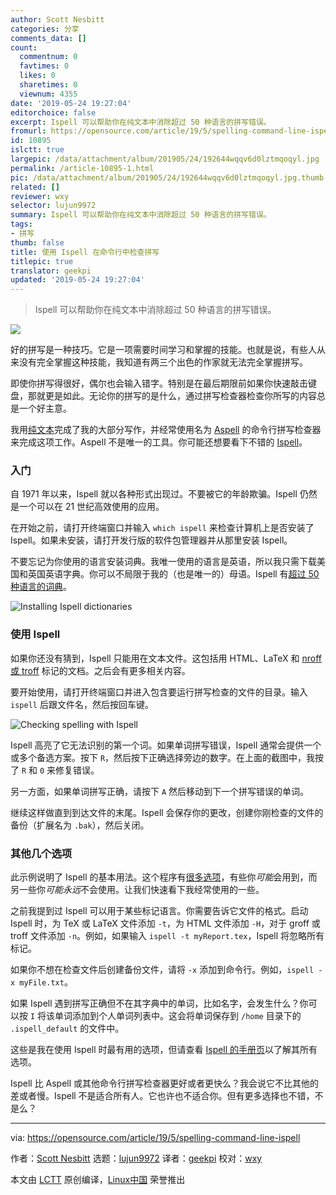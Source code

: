 ```yaml
---
author: Scott Nesbitt
categories: 分享
comments_data: []
count:
  commentnum: 0
  favtimes: 0
  likes: 0
  sharetimes: 0
  viewnum: 4355
date: '2019-05-24 19:27:04'
editorchoice: false
excerpt: Ispell 可以帮助你在纯文本中消除超过 50 种语言的拼写错误。
fromurl: https://opensource.com/article/19/5/spelling-command-line-ispell
id: 10895
islctt: true
largepic: /data/attachment/album/201905/24/192644wqqv6d0lztmqoqyl.jpg
permalink: /article-10895-1.html
pic: /data/attachment/album/201905/24/192644wqqv6d0lztmqoqyl.jpg.thumb.jpg
related: []
reviewer: wxy
selector: lujun9972
summary: Ispell 可以帮助你在纯文本中消除超过 50 种语言的拼写错误。
tags:
- 拼写
thumb: false
title: 使用 Ispell 在命令行中检查拼写
titlepic: true
translator: geekpi
updated: '2019-05-24 19:27:04'
---
```



> 
> Ispell 可以帮助你在纯文本中消除超过 50 种语言的拼写错误。
> 
> 
> 


![](/data/attachment/album/201905/24/192644wqqv6d0lztmqoqyl.jpg)


好的拼写是一种技巧。它是一项需要时间学习和掌握的技能。也就是说，有些人从来没有完全掌握这种技能，我知道有两三个出色的作家就无法完全掌握拼写。


即使你拼写得很好，偶尔也会输入错字。特别是在最后期限前如果你快速敲击键盘，那就更是如此。无论你的拼写的是什么，通过拼写检查器检查你所写的内容总是一个好主意。


我用[纯文本](https://plaintextproject.online)完成了我的大部分写作，并经常使用名为 [Aspell](https://opensource.com/article/18/2/how-check-spelling-linux-command-line-aspell) 的命令行拼写检查器来完成这项工作。Aspell 不是唯一的工具。你可能还想要看下不错的 [Ispell](https://www.cs.hmc.edu/%7Egeoff/ispell.html)。


### 入门


自 1971 年以来，Ispell 就以各种形式出现过。不要被它的年龄欺骗。Ispell 仍然是一个可以在 21 世纪高效使用的应用。


在开始之前，请打开终端窗口并输入 `which ispell` 来检查计算机上是否安装了 Ispell。如果未安装，请打开发行版的软件包管理器并从那里安装 Ispell。


不要忘记为你使用的语言安装词典。我唯一使用的语言是英语，所以我只需下载美国和英国英语字典。你可以不局限于我的（也是唯一的）母语。Ispell 有[超过 50 种语言的词典](https://www.cs.hmc.edu/%7Egeoff/ispell-dictionaries.html)。


![Installing Ispell dictionaries](/data/attachment/album/201905/24/192706zznjmeyv1yyg42qn.png "Installing Ispell dictionaries")


### 使用 Ispell


如果你还没有猜到，Ispell 只能用在文本文件。这包括用 HTML、LaTeX 和 [nroff 或 troff](https://opensource.com/article/18/2/how-format-academic-papers-linux-groff-me) 标记的文档。之后会有更多相关内容。


要开始使用，请打开终端窗口并进入包含要运行拼写检查的文件的目录。输入 `ispell` 后跟文件名，然后按回车键。


![Checking spelling with Ispell](/data/attachment/album/201905/24/192707pkc089bjj0mjcabk.png "Checking spelling with Ispell")


Ispell 高亮了它无法识别的第一个词。如果单词拼写错误，Ispell 通常会提供一个或多个备选方案。按下 `R`，然后按下正确选择旁边的数字。在上面的截图中，我按了 `R` 和 `0` 来修复错误。


另一方面，如果单词拼写正确，请按下 `A` 然后移动到下一个拼写错误的单词。


继续这样做直到到达文件的末尾。Ispell 会保存你的更改，创建你刚检查的文件的备份（扩展名为 `.bak`），然后关闭。


### 其他几个选项


此示例说明了 Ispell 的基本用法。这个程序有[很多选项](https://www.cs.hmc.edu/%7Egeoff/ispell-man.html)，有些你*可能*会用到，而另一些你*可能永远*不会使用。让我们快速看下我经常使用的一些。


之前我提到过 Ispell 可以用于某些标记语言。你需要告诉它文件的格式。启动 Ispell 时，为 TeX 或 LaTeX 文件添加 `-t`，为 HTML 文件添加 `-H`，对于 groff 或 troff 文件添加 `-n`。例如，如果输入 `ispell -t myReport.tex`，Ispell 将忽略所有标记。


如果你不想在检查文件后创建备份文件，请将 `-x` 添加到命令行。例如，`ispell -x myFile.txt`。


如果 Ispell 遇到拼写正确但不在其字典中的单词，比如名字，会发生什么？你可以按 `I` 将该单词添加到个人单词列表中。这会将单词保存到 `/home` 目录下的 `.ispell_default` 的文件中。


这些是我在使用 Ispell 时最有用的选项，但请查看 [Ispell 的手册页](https://www.cs.hmc.edu/%7Egeoff/ispell-man.html)以了解其所有选项。


Ispell 比 Aspell 或其他命令行拼写检查器更好或者更快么？我会说它不比其他的差或者慢。Ispell 不是适合所有人。它也许也不适合你。但有更多选择也不错，不是么？




---


via: <https://opensource.com/article/19/5/spelling-command-line-ispell>


作者：[Scott Nesbitt](https://opensource.com/users/scottnesbitt) 选题：[lujun9972](https://github.com/lujun9972) 译者：[geekpi](https://github.com/geekpi) 校对：[wxy](https://github.com/wxy)


本文由 [LCTT](https://github.com/LCTT/TranslateProject) 原创编译，[Linux中国](https://linux.cn/) 荣誉推出